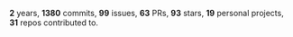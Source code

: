 **2** years, **1380** commits, **99** issues, **63** PRs, **93** stars, **19** personal projects, **31** repos contributed to.

